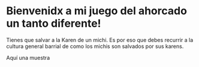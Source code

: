 # Bienvenidx a mi juego del ahorcado un tanto diferente!

Tienes que salvar a la Karen de un michi. Es por eso que debes recurrir a la cultura general barrial de como los michis son salvados por sus karens. 

Aquí una muestra 

